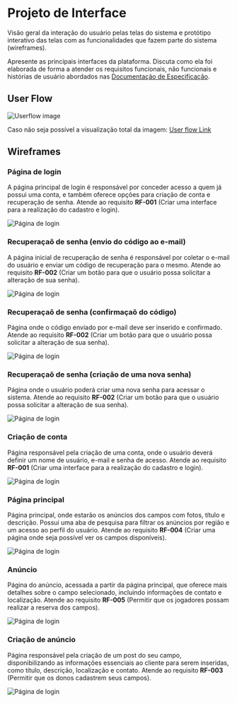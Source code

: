 
# Projeto de Interface

Visão geral da interação do usuário pelas telas do sistema e protótipo interativo das telas com as funcionalidades que fazem parte do sistema (wireframes).

 Apresente as principais interfaces da plataforma. Discuta como ela foi elaborada de forma a atender os requisitos funcionais, não funcionais e histórias de usuário abordados nas <a href="2-Especificação do Projeto.md"> Documentação de Especificação</a>.

## User Flow

<img src="/docs/img/userflow.png" alt="Userflow image">

Caso não seja possível a visualização total da imagem: <a href = "https://github.com/ICEI-PUC-Minas-PMV-SI/pmv-si-2023-1-e1-proj-web-t3-campos_de_futebol/blob/main/userflow%20football%20maps.pdf" target = "_blank"> User flow Link</a>

## Wireframes


### Página de login

A página principal de login é responsável por conceder acesso a quem já possui uma conta, e também oferece opções para criação de conta e recuperação de senha. Atende ao requisito <b>RF-001</b> (Criar uma interface para a realização do cadastro e login).

<img src="/docs/IMAGENS WIREFRAME/paginaDeLogin.png" alt="Página de login">
 
 
 ### Recuperaçaõ de senha (envio do código ao e-mail)

A página inicial de recuperação de senha é responsável por coletar o e-mail do usuário e enviar um código de recuperação para o mesmo. Atende ao requisito <b>RF-002</b> (Criar um botão para que o usuário possa solicitar a alteração de sua senha).

<img src="/docs/IMAGENS WIREFRAME/confirmacaoDeEmail.png" alt="Página de login">

### Recuperaçaõ de senha (confirmaçaõ do código)

Página onde o código enviado por e-mail deve ser inserido e confirmado. Atende ao requisito <b>RF-002</b> (Criar um botão para que o usuário possa solicitar a alteração de sua senha).

<img src="/docs/IMAGENS WIREFRAME/inserirCodigo.png" alt="Página de login">

### Recuperaçaõ de senha (criação de uma nova senha)

Página onde o usuário poderá criar uma nova senha para acessar o sistema. Atende ao requisito <b>RF-002</b> (Criar um botão para que o usuário possa solicitar a alteração de sua senha).

<img src="/docs/IMAGENS WIREFRAME/definicaoDeNovaSenha.png" alt="Página de login">

### Criação de conta

Página responsável pela criação de uma conta, onde o usuário deverá definir um nome de usuário, e-mail e senha de acesso. Atende ao requisito <b>RF-001</b> (Criar uma interface para a realização do cadastro e login).

<img src="/docs/IMAGENS WIREFRAME/criacaoDeConta.png" alt="Página de login">

### Página principal

Página principal, onde estarão os anúncios dos campos com fotos, título e descrição. Possui uma aba de pesquisa para filtrar os anúncios por região e um acesso ao perfil do usuário. Atende ao requisito <b>RF-004</b> (Criar uma página onde seja possível ver os campos disponíveis).

<img src="/docs/IMAGENS WIREFRAME/paginaPrincipal.png" alt="Página de login">

### Anúncio

Página do anúncio, acessada a partir da página principal, que oferece mais detalhes sobre o campo selecionado, incluindo informações de contato e localização. Atende ao requisito <b>RF-005</b> (Permitir que os jogadores possam realizar a reserva dos campos).

<img src="/docs/IMAGENS WIREFRAME/anuncio.png" alt="Página de login">

### Criação de anúncio

Página responsável pela criação de um post do seu campo, disponibilizando as informações essenciais ao cliente para serem inseridas, como título, descrição, localização e contato. Atende ao requisito <b>RF-003</b> (Permitir que os donos cadastrem seus campos).

<img src="/docs/IMAGENS WIREFRAME/inserirAnuncio.png" alt="Página de login">

